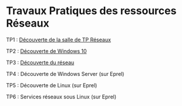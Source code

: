 # Travaux Pratiques des ressources Réseaux

TP1 : [Découverte de la salle de TP Réseaux](tp1/README.md)

TP2 : [Découverte de Windows 10](windows_admin/README.md)

TP3 : [Découverte du réseau](decouverte_reseau/README.md)

TP4 : Découverte de Windows Server (sur Eprel)

TP5 : Découverte de Linux (sur Eprel)

TP6 : Services réseaux sous Linux (sur Eprel)
